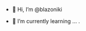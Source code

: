- 👋 Hi, I’m @blazoniki

- 🌱 I’m currently learning ...
.

<!---
blazoniki/blazoniki is a ✨ special ✨ repository because its `README.md` (this file) appears on your GitHub profile.
You can click the Preview link to take a look at your changes.
--->
